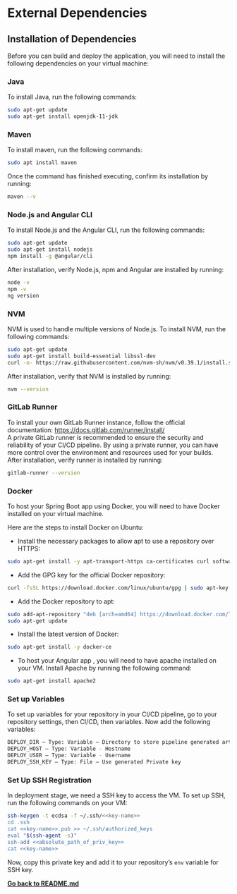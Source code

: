 # External Dependencies

## Installation of Dependencies

Before you can build and deploy the application, you will need to install the following dependencies on your virtual machine:  

### **Java**  
To install Java, run the following commands:  

```bash
sudo apt-get update  
sudo apt-get install openjdk-11-jdk  
```

### **Maven**  
To install maven, run the following commands:
```bash
sudo apt install maven
```
Once the command has finished executing, confirm its installation by running:
```bash
maven --v
```

### **Node.js and Angular CLI**  
To install Node.js and the Angular CLI, run the following commands:  

```bash
sudo apt-get update  
sudo apt-get install nodejs  
npm install -g @angular/cli
```

After installation, verify Node.js, npm and Angular are installed by running:

```bash
node -v  
npm -v  
ng version 
``` 

### **NVM**  
NVM is used to handle multiple versions of Node.js. To install NVM, run the following commands:  

```bash
sudo apt-get update  
sudo apt-get install build-essential libssl-dev  
curl -o- https://raw.githubusercontent.com/nvm-sh/nvm/v0.39.1/install.sh | bash  
```

After installation, verify that NVM is installed by running:  

```bash
nvm --version
```

### **GitLab Runner**  
To install your own GitLab Runner instance, follow the official documentation: https://docs.gitlab.com/runner/install/  
A private GitLab runner is recommended to ensure the security and reliability of your CI/CD pipeline.
By using a private runner, you can have more control over the environment and resources used for your builds.  
After installation, verify runner is installed by running:  

```bash
gitlab-runner --version  
```

### **Docker**  
To host your Spring Boot app using Docker, you will need to have Docker installed on your virtual machine.

Here are the steps to install Docker on Ubuntu:

* Install the necessary packages to allow apt to use a repository over HTTPS:

```bash
sudo apt-get install -y apt-transport-https ca-certificates curl software-properties-common
```

* Add the GPG key for the official Docker repository:

```bash
curl -fsSL https://download.docker.com/linux/ubuntu/gpg | sudo apt-key add -
```

* Add the Docker repository to apt:  

```bash
sudo add-apt-repository "deb [arch=amd64] https://download.docker.com/linux/ubuntu $(lsb_release -cs) stable"  
sudo apt-get update
```

* Install the latest version of Docker:  

```bash
sudo apt-get install -y docker-ce
```

* To host your Angular app , you will need to have apache installed on your VM. Install Apache by running the following command:  

```bash
sudo apt-get install apache2
```

### **Set up Variables**  
To set up variables for your repository in your CI/CD pipeline, go to your repository settings, then CI/CD, then variables. Now add the following variables:
```bash
DEPLOY_DIR – Type: Variable – Directory to store pipeline generated artifacts
DEPLOY_HOST – Type: Variable - Hostname
DEPLOY_USER – Type: Variable - Username
DEPLOY_SSH_KEY – Type: File – Use generated Private key
```
### **Set Up SSH Registration**  
In deployment stage, we need a SSH key to access the VM. To set up SSH, run the following commands on your VM:
```bash
ssh-keygen -t ecdsa -f ~/.ssh/<<key-name>>
cd .ssh
cat <<key-name>>.pub >> ~/.ssh/authorized_keys
eval "$(ssh-agent -s)"
ssh-add <<absolute_path_of_priv_key>>
cat <<key-name>>
```
Now, copy this private key and add it to your repository’s ```env``` variable for SSH key.  

[**Go back to README.md**](../README.md)